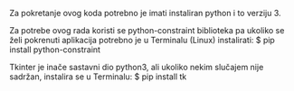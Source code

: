 Za pokretanje ovog koda potrebno je imati instaliran python i to verziju 3.

Za potrebe ovog rada koristi se python-constraint biblioteka pa ukoliko se želi pokrenuti aplikacija potrebno je u Terminalu (Linux) instalirati:
$ pip install python-constraint

Tkinter je inače sastavni dio python3, ali ukoliko nekim slučajem nije sadržan, instalira se u Terminalu:
$ pip install tk
